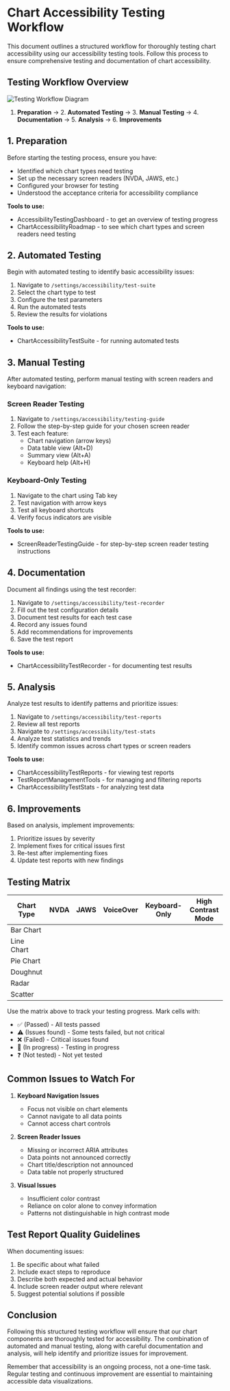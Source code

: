 # Chart Accessibility Testing Workflow

This document outlines a structured workflow for thoroughly testing chart accessibility using our accessibility testing tools. Follow this process to ensure comprehensive testing and documentation of chart accessibility.

## Testing Workflow Overview

![Testing Workflow Diagram](https://via.placeholder.com/800x200?text=Chart+Accessibility+Testing+Workflow)

1. **Preparation** → 2. **Automated Testing** → 3. **Manual Testing** → 4. **Documentation** → 5. **Analysis** → 6. **Improvements**

## 1. Preparation

Before starting the testing process, ensure you have:

- Identified which chart types need testing
- Set up the necessary screen readers (NVDA, JAWS, etc.)
- Configured your browser for testing
- Understood the acceptance criteria for accessibility compliance

**Tools to use:**
- AccessibilityTestingDashboard - to get an overview of testing progress
- ChartAccessibilityRoadmap - to see which chart types and screen readers need testing

## 2. Automated Testing

Begin with automated testing to identify basic accessibility issues:

1. Navigate to `/settings/accessibility/test-suite`
2. Select the chart type to test
3. Configure the test parameters
4. Run the automated tests
5. Review the results for violations

**Tools to use:**
- ChartAccessibilityTestSuite - for running automated tests

## 3. Manual Testing

After automated testing, perform manual testing with screen readers and keyboard navigation:

### Screen Reader Testing

1. Navigate to `/settings/accessibility/testing-guide`
2. Follow the step-by-step guide for your chosen screen reader
3. Test each feature:
   - Chart navigation (arrow keys)
   - Data table view (Alt+D)
   - Summary view (Alt+A)
   - Keyboard help (Alt+H)

### Keyboard-Only Testing

1. Navigate to the chart using Tab key
2. Test navigation with arrow keys
3. Test all keyboard shortcuts
4. Verify focus indicators are visible

**Tools to use:**
- ScreenReaderTestingGuide - for step-by-step screen reader testing instructions

## 4. Documentation

Document all findings using the test recorder:

1. Navigate to `/settings/accessibility/test-recorder`
2. Fill out the test configuration details
3. Document test results for each test case
4. Record any issues found
5. Add recommendations for improvements
6. Save the test report

**Tools to use:**
- ChartAccessibilityTestRecorder - for documenting test results

## 5. Analysis

Analyze test results to identify patterns and prioritize issues:

1. Navigate to `/settings/accessibility/test-reports`
2. Review all test reports
3. Navigate to `/settings/accessibility/test-stats`
4. Analyze test statistics and trends
5. Identify common issues across chart types or screen readers

**Tools to use:**
- ChartAccessibilityTestReports - for viewing test reports
- TestReportManagementTools - for managing and filtering reports
- ChartAccessibilityTestStats - for analyzing test data

## 6. Improvements

Based on analysis, implement improvements:

1. Prioritize issues by severity
2. Implement fixes for critical issues first
3. Re-test after implementing fixes
4. Update test reports with new findings

## Testing Matrix

| Chart Type | NVDA | JAWS | VoiceOver | Keyboard-Only | High Contrast Mode |
|------------|------|------|-----------|---------------|---------------------|
| Bar Chart  |      |      |           |               |                     |
| Line Chart |      |      |           |               |                     |
| Pie Chart  |      |      |           |               |                     |
| Doughnut   |      |      |           |               |                     |
| Radar      |      |      |           |               |                     |
| Scatter    |      |      |           |               |                     |

Use the matrix above to track your testing progress. Mark cells with:
- ✅ (Passed) - All tests passed
- ⚠️ (Issues found) - Some tests failed, but not critical
- ❌ (Failed) - Critical issues found
- 🔄 (In progress) - Testing in progress
- ❓ (Not tested) - Not yet tested

## Common Issues to Watch For

1. **Keyboard Navigation Issues**
   - Focus not visible on chart elements
   - Cannot navigate to all data points
   - Cannot access chart controls

2. **Screen Reader Issues**
   - Missing or incorrect ARIA attributes
   - Data points not announced correctly
   - Chart title/description not announced
   - Data table not properly structured

3. **Visual Issues**
   - Insufficient color contrast
   - Reliance on color alone to convey information
   - Patterns not distinguishable in high contrast mode

## Test Report Quality Guidelines

When documenting issues:

1. Be specific about what failed
2. Include exact steps to reproduce
3. Describe both expected and actual behavior
4. Include screen reader output where relevant
5. Suggest potential solutions if possible

## Conclusion

Following this structured testing workflow will ensure that our chart components are thoroughly tested for accessibility. The combination of automated and manual testing, along with careful documentation and analysis, will help identify and prioritize issues for improvement.

Remember that accessibility is an ongoing process, not a one-time task. Regular testing and continuous improvement are essential to maintaining accessible data visualizations. 